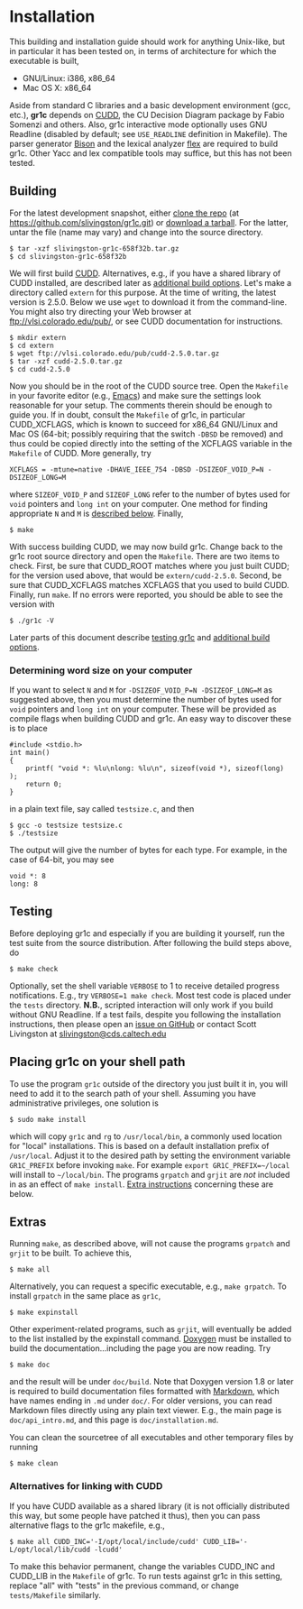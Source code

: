 Installation
============

This building and installation guide should work for anything Unix-like, but in
particular it has been tested on, in terms of architecture for which the
executable is built,
* GNU/Linux: i386, x86_64
* Mac OS X: x86_64

Aside from standard C libraries and a basic development environment (gcc, etc.),
**gr1c** depends on [CUDD](http://vlsi.colorado.edu/~fabio/CUDD/), the CU
Decision Diagram package by Fabio Somenzi and others.  Also, gr1c interactive
mode optionally uses GNU Readline (disabled by default; see `USE_READLINE`
definition in Makefile).  The parser generator
[Bison](http://www.gnu.org/software/bison/) and the lexical analyzer
[flex](http://flex.sourceforge.net/) are required to build gr1c.  Other Yacc and
lex compatible tools may suffice, but this has not been tested.


Building
--------

For the latest development snapshot, either [clone the
repo](https://github.com/slivingston/gr1c) (at
https://github.com/slivingston/gr1c.git) or [download a
tarball](https://github.com/slivingston/gr1c/tarball/master).  For the latter,
untar the file (name may vary) and change into the source directory.

    $ tar -xzf slivingston-gr1c-658f32b.tar.gz
    $ cd slivingston-gr1c-658f32b

We will first build [CUDD](http://vlsi.colorado.edu/~fabio/CUDD/).
Alternatives, e.g., if you have a shared library of CUDD installed, are
described later as [additional build options](#altlib).  Let's make a directory
called `extern` for this purpose. At the time of writing, the latest version is
2.5.0. Below we use `wget` to download it from the command-line. You might also
try directing your Web browser at <ftp://vlsi.colorado.edu/pub/>, or see CUDD
documentation for instructions.

    $ mkdir extern
    $ cd extern
    $ wget ftp://vlsi.colorado.edu/pub/cudd-2.5.0.tar.gz
    $ tar -xzf cudd-2.5.0.tar.gz
    $ cd cudd-2.5.0

Now you should be in the root of the CUDD source tree. Open the `Makefile` in
your favorite editor (e.g., [Emacs](http://www.gnu.org/software/emacs/)) and
make sure the settings look reasonable for your setup.  The comments therein
should be enough to guide you.  If in doubt, consult the `Makefile` of gr1c, in
particular CUDD_XCFLAGS, which is known to succeed for x86_64 GNU/Linux and Mac
OS (64-bit; possibly requiring that the switch `-DBSD` be removed) and thus
could be copied directly into the setting of the XCFLAGS variable in the
`Makefile` of CUDD.  More generally, try

    XCFLAGS = -mtune=native -DHAVE_IEEE_754 -DBSD -DSIZEOF_VOID_P=N -DSIZEOF_LONG=M

where `SIZEOF_VOID_P` and `SIZEOF_LONG` refer to the number of bytes used for
`void` pointers and `long int` on your computer.  One method for finding
appropriate `N` and `M` is [described below](#determinewsize).  Finally,

    $ make

With success building CUDD, we may now build gr1c. Change back to the gr1c root
source directory and open the `Makefile`. There are two items to check. First,
be sure that CUDD_ROOT matches where you just built CUDD; for the version used
above, that would be `extern/cudd-2.5.0`. Second, be sure that CUDD_XCFLAGS
matches XCFLAGS that you used to build CUDD.  Finally, run `make`. If no errors
were reported, you should be able to see the version with

    $ ./gr1c -V

Later parts of this document describe [testing gr1c](#testing) and [additional
build options](#extras).

<h3 id="determinewsize">Determining word size on your computer</h3>

If you want to select `N` and `M` for `-DSIZEOF_VOID_P=N -DSIZEOF_LONG=M` as
suggested above, then you must determine the number of bytes used for `void`
pointers and `long int` on your computer. These will be provided as compile
flags when building CUDD and gr1c. An easy way to discover these is to place

    #include <stdio.h>
    int main()
    {
        printf( "void *: %lu\nlong: %lu\n", sizeof(void *), sizeof(long) );
        return 0;
    }

in a plain text file, say called `testsize.c`, and then

    $ gcc -o testsize testsize.c
    $ ./testsize

The output will give the number of bytes for each type.  For example, in the
case of 64-bit, you may see

    void *: 8
    long: 8


<h2 id="testing">Testing</h2>

Before deploying gr1c and especially if you are building it yourself, run the
test suite from the source distribution. After following the build steps above,
do

    $ make check

Optionally, set the shell variable `VERBOSE` to 1 to receive detailed progress
notifications.  E.g., try `VERBOSE=1 make check`.  Most test code is placed
under the `tests` directory. **N.B.**, scripted interaction will only work if
you build without GNU Readline.  If a test fails, despite you following the
installation instructions, then please open an [issue on
GitHub](https://github.com/slivingston/gr1c/issues) or contact Scott Livingston
at <slivingston@cds.caltech.edu>


Placing gr1c on your shell path
-------------------------------

To use the program `gr1c` outside of the directory you just built it in, you
will need to add it to the search path of your shell. Assuming you have
administrative privileges, one solution is

    $ sudo make install

which will copy `gr1c` and `rg` to `/usr/local/bin`, a commonly used location
for "local" installations.  This is based on a default installation prefix of
`/usr/local`.  Adjust it to the desired path by setting the environment variable
`GR1C_PREFIX` before invoking `make`. For example `export GR1C_PREFIX=~/local` will
install to `~/local/bin`. The programs `grpatch` and `grjit` are *not* included in as
an effect of `make install`. [Extra instructions](#extras) concerning these are below.


<h2 id="extras">Extras</h2>

Running `make`, as described above, will not cause the programs `grpatch` and
`grjit` to be built.  To achieve this,

    $ make all

Alternatively, you can request a specific executable, e.g., `make grpatch`.  To
install `grpatch` in the same place as `gr1c`,

    $ make expinstall

Other experiment-related programs, such as `grjit`, will eventually be added to
the list installed by the expinstall command.  [Doxygen](http://www.doxygen.org)
must be installed to build the documentation...including the page you are now
reading.  Try

    $ make doc

and the result will be under `doc/build`.  Note that Doxygen version 1.8 or
later is required to build documentation files formatted with
[Markdown](http://daringfireball.net/projects/markdown), which have names ending
in `.md` under `doc/`.  For older versions, you can read Markdown files directly
using any plain text viewer.  E.g., the main page is `doc/api_intro.md`, and
this page is `doc/installation.md`.

You can clean the sourcetree of all executables and other temporary files by
running

    $ make clean

<h3 id="altlib">Alternatives for linking with CUDD</h3>

If you have CUDD available as a shared library (it is not officially distributed
this way, but some people have patched it thus), then you can pass alternative
flags to the gr1c makefile, e.g.,

    $ make all CUDD_INC='-I/opt/local/include/cudd' CUDD_LIB='-L/opt/local/lib/cudd -lcudd'

To make this behavior permanent, change the variables CUDD_INC and CUDD_LIB in
the ``Makefile`` of gr1c.  To run tests against gr1c in this setting, replace
"all" with "tests" in the previous command, or change ``tests/Makefile``
similarly.
